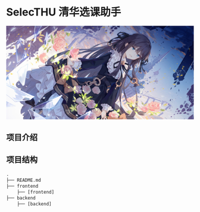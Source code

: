 # SelecTHU 清华选课助手

![](https://raw.githubusercontent.com/ShYuF/myPic/refs/heads/main/arc/arc(15).png)

## 项目介绍

## 项目结构
```
.
├── README.md
├── frontend
    ├── [frontend]
├── backend
    ├── [backend]
```
